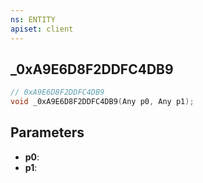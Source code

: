 ```yaml
---
ns: ENTITY
apiset: client
---
```

## _0xA9E6D8F2DDFC4DB9

```c
// 0xA9E6D8F2DDFC4DB9
void _0xA9E6D8F2DDFC4DB9(Any p0, Any p1);
```


## Parameters
* **p0**:
* **p1**: